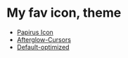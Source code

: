 # My fav icon, theme

- [Papirus Icon](https://github.com/PapirusDevelopmentTeam/papirus-icon-theme/blob/master/install.sh)
- [Afterglow-Cursors](https://github.com/yeyushengfan258/Afterglow-Cursors)
- [Default-optimized](https://github.com/Edsploration/default-optimized)
